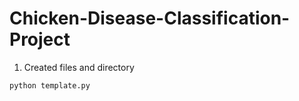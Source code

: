 # Chicken-Disease-Classification-Project

1. Created files and directory

```
python template.py
```

